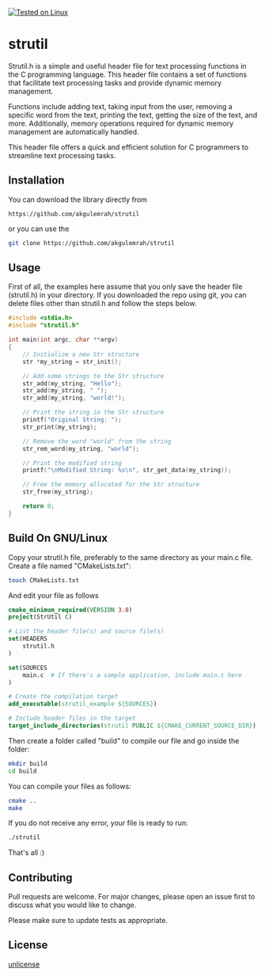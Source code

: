 [![Tested on Linux](https://img.shields.io/badge/Tested%20on-Linux-green.svg)](https://github.com/akgulemrah/strutil)

# strutil

Strutil.h is a simple and useful header file for text processing functions in the C programming language. This header file contains a set of functions that facilitate text processing tasks and provide dynamic memory management.

Functions include adding text, taking input from the user, removing a specific word from the text, printing the text, getting the size of the text, and more. Additionally, memory operations required for dynamic memory management are automatically handled.

This header file offers a quick and efficient solution for C programmers to streamline text processing tasks.

## Installation

You can download the library directly from 
```
https://github.com/akgulemrah/strutil
```
or you can use the 
```bash
git clone https://github.com/akgulemrah/strutil
```


## Usage
First of all, the examples here assume that you only save the header file (strutil.h) in your directory. 
If you downloaded the repo using git, you can delete files other than strutil.h and follow the steps below. 

```c
#include <stdio.h>
#include "strutil.h"

int main(int argc, char **argv)
{
	// Initialize a new Str structure
	str *my_string = str_init();

	// Add some strings to the Str structure
	str_add(my_string, "Hello");
	str_add(my_string, " ");
	str_add(my_string, "world!");

	// Print the string in the Str structure
	printf("Original String: ");
	str_print(my_string);

	// Remove the word "world" from the string
	str_rem_word(my_string, "world");

	// Print the modified string
	printf("\nModified String: %s\n", str_get_data(my_string));

	// Free the memory allocated for the Str structure
	str_free(my_string);

	return 0;
}
```

## Build On GNU/Linux
Copy your strutil.h file, preferably to the same directory as your main.c file. Create a file named "CMakeLists.txt":
```bash
touch CMakeLists.txt
```

And edit your file as follows
```cmake
cmake_minimum_required(VERSION 3.0)
project(StrUtil C)

# List the header file(s) and source file(s)
set(HEADERS
    strutil.h
)

set(SOURCES
    main.c  # If there's a sample application, include main.c here
)

# Create the compilation target
add_executable(strutil_example ${SOURCES})

# Include header files in the target
target_include_directories(strutil PUBLIC ${CMAKE_CURRENT_SOURCE_DIR})

```

Then create a folder called "build" to compile our file and go inside the folder:
```bash
mkdir build
cd build
```

You can compile your files as follows: 
```bash
cmake ..
make
```

If you do not receive any error, your file is ready to run:
```bash
./strutil
```

That's all :)

## Contributing

Pull requests are welcome. For major changes, please open an issue first
to discuss what you would like to change.

Please make sure to update tests as appropriate.


## License

[unlicense](https://unlicense.org/)
